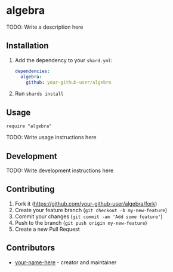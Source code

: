 # algebra

TODO: Write a description here

## Installation

1. Add the dependency to your `shard.yml`:

   ```yaml
   dependencies:
     algebra:
       github: your-github-user/algebra
   ```

2. Run `shards install`

## Usage

```crystal
require "algebra"
```

TODO: Write usage instructions here

## Development

TODO: Write development instructions here

## Contributing

1. Fork it (<https://github.com/your-github-user/algebra/fork>)
2. Create your feature branch (`git checkout -b my-new-feature`)
3. Commit your changes (`git commit -am 'Add some feature'`)
4. Push to the branch (`git push origin my-new-feature`)
5. Create a new Pull Request

## Contributors

- [your-name-here](https://github.com/your-github-user) - creator and maintainer
